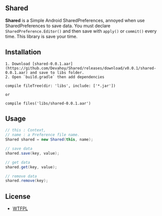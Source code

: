 ## Shared

**Shared** is a Simple Android SharedPreferences, annoyed when use SharedPreferences to save data.
You must declare `SharedPreference.Editor()` and then save with `apply()` or `commit()` every time.
This library is save your time.

## Installation

    1. Download [shared-0.0.1.aar](https://github.com/Devahoy/Shared/releases/download/v0.0.1/shared-0.0.1.aar) and save to libs folder.
    2. Open `build.gradle` then add dependencies

    compile fileTree(dir: 'libs', include: ['*.jar'])

    or

    compile files('libs/shared-0.0.1.aar')


## Usage

```java
// this : Context,
// name : a Preference file name.
Shared shared = new Shared(this, name);

// save data
shared.save(key, value);

// get data
shared.get(key, value);

// remove data
shared.remove(key);
```

## License
- [WTFPL](http://www.wtfpl.net/faq/)